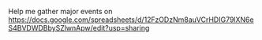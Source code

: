 Help me gather major events on https://docs.google.com/spreadsheets/d/12FzODzNm8auVCrHDIG79lXN6eS4BVDWDBbySZlwnApw/edit?usp=sharing
